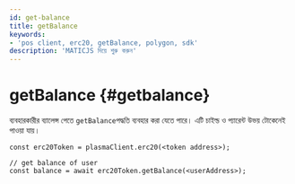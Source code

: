 ```yaml
---
id: get-balance
title: getBalance
keywords:
- 'pos client, erc20, getBalance, polygon, sdk'
description: 'MATICJS দিয়ে শুরু করুন'
---
```


# getBalance {#getbalance}

ব্যবহারকারীর ব্যালেন্স পেতে `getBalance`পদ্ধতি ব্যবহার করা যেতে পারে। এটি চাইল্ড ও প্যারেন্ট উভয় টোকেনেই পাওয়া যায়।

```
const erc20Token = plasmaClient.erc20(<token address>);

// get balance of user
const balance = await erc20Token.getBalance(<userAddress>);
```
